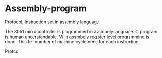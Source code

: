 # Assembly-program
Protocol, Instruction set in assembly language

The 8051 microcontroller is programmed in assmbely language.
C program is human understandable. With assmbely register 
level programming is done. This tell number of machine cycle
need for each instruction.

Protco
